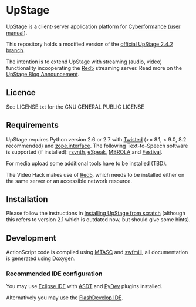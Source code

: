 UpStage
=======

<a href="http://upstage.org.nz/">UpStage</a> is a client-server application platform for <a href="http://en.wikipedia.org/wiki/Cyberformance">Cyberformance</a> (<a href="http://en.flossmanuals.net/upstage-v242-user-manual/">user manual</a>).

This repository holds a modified version of the <a href="http://sourceforge.net/apps/trac/upstage/browser/branches/2.4.2">official UpStage 2.4.2 branch</a>.

The intention is to extend UpStage with streaming (audio, video) functionality incooperating the <a href="http://www.red5.org/">Red5</a> streaming server. Read more on the <a href="http://upstage.org.nz/blog/?p=5256">UpStage Blog Announcement</a>.

## Licence

See LICENSE.txt for the GNU GENERAL PUBLIC LICENSE

## Requirements

UpStage requires Python version 2.6 or 2.7 with <a href="http://twistedmatrix.com">Twisted</a> (&gt;= 8.1, &lt; 9.0, 8.2 recommended) and <a href="http://pypi.python.org/pypi/zope.interface">zope.interface</a>. The following Text-to-Speech software is supported (if installed): <a href="http://sourceforge.net/projects/rsynth/">rsynth</a>, <a href="http://espeak.sourceforge.net/">eSpeak</a>, <a href="http://tcts.fpms.ac.be/synthesis/mbrola.html">MBROLA</a> and <a href="http://www.cstr.ed.ac.uk/projects/festival/">Festival</a>.  

For media upload some additional tools have to be installed (TBD).

The Video Hack makes use of <a href="http://www.red5.org">Red5</a>, which needs to be installed either on the same server or an accessible network resource.

## Installation

Please follow the instructions in <a href="http://www.foobarlab.net/blog/2012/11/installing-upstage-from-scratch">Installing UpStage from scratch</a> (although this refers to version 2.1 which is outdated now, but should give some hints).

## Development

ActionScript code is compiled using <a href="http://www.mtasc.org/">MTASC</a> and <a href="http://swfmill.org/">swfmill</a>, all documentation is generated using <a href="http://www.doxygen.org/">Doxygen</a>.

### Recommended IDE configuration

You may use <a href="http://www.eclipse.org/">Eclipse IDE</a> with <a href="http://sourceforge.net/projects/aseclipseplugin/">ASDT</a> and <a href="http://pydev.org/">PyDev</a> plugins installed.

Alternatively you may use the <a href="http://www.flashdevelop.org/">FlashDevelop IDE</a>.

